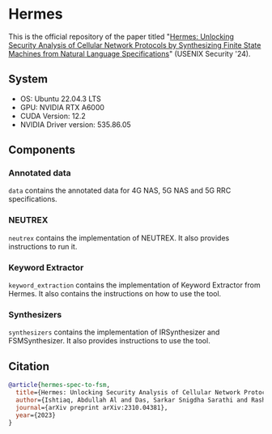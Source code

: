# Hermes

This is the official repository of the paper titled "[Hermes: Unlocking Security Analysis of Cellular Network Protocols by Synthesizing Finite State Machines from Natural Language Specifications](https://www.usenix.org/conference/usenixsecurity24/presentation/al-ishtiaq)" (USENIX Security '24). 


## System 
- OS: Ubuntu 22.04.3 LTS
- GPU: NVIDIA RTX A6000
- CUDA Version: 12.2
- NVIDIA Driver version: 535.86.05


## Components

### Annotated data 

`data` contains the annotated data for 4G NAS, 5G NAS and 5G RRC specifications.


### NEUTREX

`neutrex` contains the implementation of NEUTREX. It also provides instructions to run it.  


### Keyword Extractor

`keyword_extraction` contains the implementation of Keyword Extractor from Hermes. 
It also contains the instructions on how to use the tool.  


### Synthesizers

`synthesizers` contains the implementation of IRSynthesizer and FSMSynthesizer.
It also provides instructions to use the tool.  


## Citation

```bibtex
@article{hermes-spec-to-fsm,
  title={Hermes: Unlocking Security Analysis of Cellular Network Protocols by Synthesizing Finite State Machines from Natural Language Specifications},
  author={Ishtiaq, Abdullah Al and Das, Sarkar Snigdha Sarathi and Rashid, Syed Md Mukit and Ranjbar, Ali and Tu, Kai and Wu, Tianwei and Song, Zhezheng and Wang, Weixuan and Akon, Mujtahid and Zhang, Rui and Hussain, Syed Rafiul},
  journal={arXiv preprint arXiv:2310.04381},
  year={2023}
}
```



